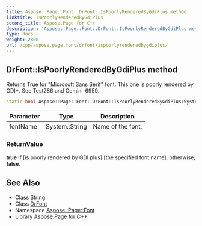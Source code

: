 ```yaml
---
title: Aspose::Page::Font::DrFont::IsPoorlyRenderedByGdiPlus method
linktitle: IsPoorlyRenderedByGdiPlus
second_title: Aspose.Page for C++
description: 'Aspose::Page::Font::DrFont::IsPoorlyRenderedByGdiPlus method. Returns True for "Microsoft Sans Serif" font. This one is poorly rendered by GDI+. See Test286 and Gemini-6959 in C++.'
type: docs
weight: 2800
url: /cpp/aspose.page.font/drfont/ispoorlyrenderedbygdiplus/
---
```

## DrFont::IsPoorlyRenderedByGdiPlus method


Returns True for "Microsoft Sans Serif" font. This one is poorly rendered by GDI+. See Test286 and Gemini-6959.

```cpp
static bool Aspose::Page::Font::DrFont::IsPoorlyRenderedByGdiPlus(System::String fontName)
```


| Parameter | Type | Description |
| --- | --- | --- |
| fontName | System::String | Name of the font. |

### ReturnValue

**true** if [is poorly rendered by GDI plus] [the specified font name]; otherwise, **false**.

## See Also

* Class [String](../../../system/string/)
* Class [DrFont](../)
* Namespace [Aspose::Page::Font](../../)
* Library [Aspose.Page for C++](../../../)
